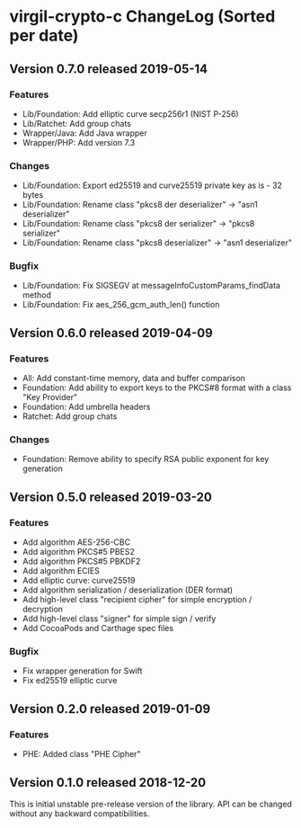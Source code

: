 # virgil-crypto-c ChangeLog (Sorted per date)


## Version 0.7.0 released 2019-05-14

### Features

- Lib/Foundation: Add elliptic curve secp256r1 (NIST P-256)
- Lib/Ratchet: Add group chats
- Wrapper/Java: Add Java wrapper
- Wrapper/PHP: Add version 7.3

### Changes

- Lib/Foundation: Export ed25519 and curve25519 private key as is - 32 bytes
- Lib/Foundation: Rename class "pkcs8 der deserializer" -> "asn1 deserializer"
- Lib/Foundation: Rename class "pkcs8 der serializer" -> "pkcs8 serializer"
- Lib/Foundation: Rename class "pkcs8 deserializer" -> "asn1 deserializer"

### Bugfix

- Lib/Foundation: Fix SIGSEGV at messageInfoCustomParams_findData method
- Lib/Foundation: Fix aes_256_gcm_auth_len() function


## Version 0.6.0 released 2019-04-09

### Features

- All: Add constant-time memory, data and buffer comparison
- Foundation: Add ability to export keys to the PKCS#8 format with a class "Key Provider"
- Foundation: Add umbrella headers
- Ratchet: Add group chats

### Changes

- Foundation: Remove ability to specify RSA public exponent for key generation


## Version 0.5.0 released 2019-03-20

### Features

- Add algorithm AES-256-CBC
- Add algorithm PKCS#5 PBES2
- Add algorithm PKCS#5 PBKDF2
- Add algorithm ECIES
- Add elliptic curve: curve25519
- Add algorithm serialization / deserialization (DER format)
- Add high-level class "recipient cipher" for simple encryption / decryption
- Add high-level class "signer" for simple sign / verify
- Add CocoaPods and Carthage spec files

### Bugfix

- Fix wrapper generation for Swift
- Fix ed25519 elliptic curve


## Version 0.2.0 released 2019-01-09

### Features

- PHE: Added class "PHE Cipher"


## Version 0.1.0 released 2018-12-20

This is initial unstable pre-release version of the library.
API can be changed without any backward compatibilities.
